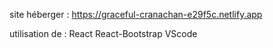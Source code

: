 site héberger : https://graceful-cranachan-e29f5c.netlify.app

utilisation de : React
                 React-Bootstrap
                 VScode
                 
